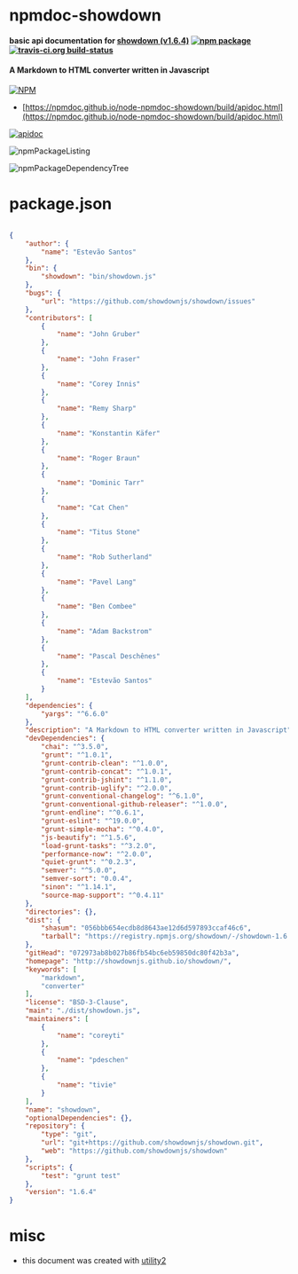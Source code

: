 # npmdoc-showdown

#### basic api documentation for  [showdown (v1.6.4)](http://showdownjs.github.io/showdown/)  [![npm package](https://img.shields.io/npm/v/npmdoc-showdown.svg?style=flat-square)](https://www.npmjs.org/package/npmdoc-showdown) [![travis-ci.org build-status](https://api.travis-ci.org/npmdoc/node-npmdoc-showdown.svg)](https://travis-ci.org/npmdoc/node-npmdoc-showdown)

#### A Markdown to HTML converter written in Javascript

[![NPM](https://nodei.co/npm/showdown.png?downloads=true&downloadRank=true&stars=true)](https://www.npmjs.com/package/showdown)

- [https://npmdoc.github.io/node-npmdoc-showdown/build/apidoc.html](https://npmdoc.github.io/node-npmdoc-showdown/build/apidoc.html)

[![apidoc](https://npmdoc.github.io/node-npmdoc-showdown/build/screenCapture.buildCi.browser.%252Ftmp%252Fbuild%252Fapidoc.html.png)](https://npmdoc.github.io/node-npmdoc-showdown/build/apidoc.html)

![npmPackageListing](https://npmdoc.github.io/node-npmdoc-showdown/build/screenCapture.npmPackageListing.svg)

![npmPackageDependencyTree](https://npmdoc.github.io/node-npmdoc-showdown/build/screenCapture.npmPackageDependencyTree.svg)



# package.json

```json

{
    "author": {
        "name": "Estevão Santos"
    },
    "bin": {
        "showdown": "bin/showdown.js"
    },
    "bugs": {
        "url": "https://github.com/showdownjs/showdown/issues"
    },
    "contributors": [
        {
            "name": "John Gruber"
        },
        {
            "name": "John Fraser"
        },
        {
            "name": "Corey Innis"
        },
        {
            "name": "Remy Sharp"
        },
        {
            "name": "Konstantin Käfer"
        },
        {
            "name": "Roger Braun"
        },
        {
            "name": "Dominic Tarr"
        },
        {
            "name": "Cat Chen"
        },
        {
            "name": "Titus Stone"
        },
        {
            "name": "Rob Sutherland"
        },
        {
            "name": "Pavel Lang"
        },
        {
            "name": "Ben Combee"
        },
        {
            "name": "Adam Backstrom"
        },
        {
            "name": "Pascal Deschênes"
        },
        {
            "name": "Estevão Santos"
        }
    ],
    "dependencies": {
        "yargs": "^6.6.0"
    },
    "description": "A Markdown to HTML converter written in Javascript",
    "devDependencies": {
        "chai": "^3.5.0",
        "grunt": "^1.0.1",
        "grunt-contrib-clean": "^1.0.0",
        "grunt-contrib-concat": "^1.0.1",
        "grunt-contrib-jshint": "^1.1.0",
        "grunt-contrib-uglify": "^2.0.0",
        "grunt-conventional-changelog": "^6.1.0",
        "grunt-conventional-github-releaser": "^1.0.0",
        "grunt-endline": "^0.6.1",
        "grunt-eslint": "^19.0.0",
        "grunt-simple-mocha": "^0.4.0",
        "js-beautify": "^1.5.6",
        "load-grunt-tasks": "^3.2.0",
        "performance-now": "^2.0.0",
        "quiet-grunt": "^0.2.3",
        "semver": "^5.0.0",
        "semver-sort": "0.0.4",
        "sinon": "^1.14.1",
        "source-map-support": "^0.4.11"
    },
    "directories": {},
    "dist": {
        "shasum": "056bbb654ecdb8d8643ae12d6d597893ccaf46c6",
        "tarball": "https://registry.npmjs.org/showdown/-/showdown-1.6.4.tgz"
    },
    "gitHead": "072973ab8b027b86fb54bc6eb59850dc80f42b3a",
    "homepage": "http://showdownjs.github.io/showdown/",
    "keywords": [
        "markdown",
        "converter"
    ],
    "license": "BSD-3-Clause",
    "main": "./dist/showdown.js",
    "maintainers": [
        {
            "name": "coreyti"
        },
        {
            "name": "pdeschen"
        },
        {
            "name": "tivie"
        }
    ],
    "name": "showdown",
    "optionalDependencies": {},
    "repository": {
        "type": "git",
        "url": "git+https://github.com/showdownjs/showdown.git",
        "web": "https://github.com/showdownjs/showdown"
    },
    "scripts": {
        "test": "grunt test"
    },
    "version": "1.6.4"
}
```



# misc
- this document was created with [utility2](https://github.com/kaizhu256/node-utility2)
